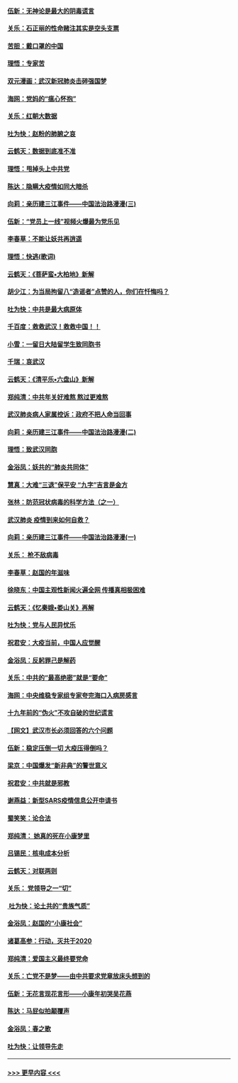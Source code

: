 #### [伍新：无神论是最大的阴毒谎言](../pages/nsc993/n11846129.md?t=02060431) 
#### [关乐：石正丽的性命赌注其实是空头支票](../pages/nsc993/n11846109.md?t=02060431) 
#### [苦胆：戴口罩的中国](../pages/nsc993/n11845576.md?t=02060431) 
#### [理悟：专家苦](../pages/nsc993/n11845564.md?t=02060431) 
#### [双元漫画：武汉新冠肺炎击碎强国梦](../pages/nsc993/n11843320.md?t=02060431) 
#### [海网：党妈的“瘟心怀抱”](../pages/nsc993/n11840740.md?t=02060431) 
#### [关乐：红朝大数据](../pages/nsc993/n11840675.md?t=02060431) 
#### [吐为快：赵粉的肺腑之哀](../pages/nsc993/n11840618.md?t=02060431) 
#### [云鹤天：数据到底准不准](../pages/nsc993/n11840325.md?t=02060431) 
#### [理悟：甩掉头上中共党](../pages/nsc993/n11838826.md?t=02060431) 
#### [陈达：隐瞒大疫情如同大暗杀](../pages/nsc993/n11838771.md?t=02060431) 
#### [向莉：亲历建三江事件——中国法治路漫漫(三)](../pages/nsc993/n11831825.md?t=02060431) 
#### [伍新：“党员上一线”视频火爆最为党乐见](../pages/nsc993/n11838200.md?t=02060431) 
#### [李春草：不能让妖共再逍遥](../pages/nsc993/n11838102.md?t=02060431) 
#### [理悟：快逃(歌词)](../pages/nsc993/n11838083.md?t=02060431) 
#### [云鹤天：《菩萨蛮▪大柏地》新解](../pages/nsc993/n11838059.md?t=02060431) 
#### [胡少江：为当局拘留八“造谣者”点赞的人，你们在忏悔吗？](../pages/nsc993/n11836801.md?t=02060431) 
#### [吐为快：中共是最大病原体](../pages/nsc993/n11836748.md?t=02060431) 
#### [千百度：救救武汉！救救中国！！](../pages/nsc993/n11836145.md?t=02060431) 
#### [小雪：一留日大陆留学生致同胞书](../pages/nsc993/n11834624.md?t=02060431) 
#### [千瑞：哀武汉](../pages/nsc993/n11833647.md?t=02060431) 
#### [云鹤天：《清平乐▪六盘山》新解](../pages/nsc993/n11833611.md?t=02060431) 
#### [郑纯清：中共年关好难熬 熬过更难熬](../pages/nsc993/n11833489.md?t=02060431) 
#### [武汉肺炎病人家属控诉：政府不把人命当回事](../pages/nsc993/n11833205.md?t=02060431) 
#### [向莉：亲历建三江事件——中国法治路漫漫(二)](../pages/nsc993/n11829102.md?t=02060431) 
#### [理悟：致武汉同胞](../pages/nsc993/n11831522.md?t=02060431) 
#### [金浴凤：妖共的“肺炎共同体”](../pages/nsc993/n11829448.md?t=02060431) 
#### [慧真：大难“三退”保平安 “九字”吉言是金方](../pages/nsc993/n11829501.md?t=02060431) 
#### [张林：防范冠状病毒的科学方法（之一）](../pages/nsc993/n11828618.md?t=02060431) 
#### [武汉肺炎 疫情到来如何自救？](../pages/nsc993/n11827632.md?t=02060431) 
#### [向莉：亲历建三江事件——中国法治路漫漫(一)](../pages/nsc993/n11827190.md?t=02060431) 
#### [关乐： 枪不敌病毒](../pages/nsc993/n11826746.md?t=02060431) 
#### [李春草：赵国的年滋味](../pages/nsc993/n11826321.md?t=02060431) 
#### [徐晓东：中国主观性新闻火遍全网 传播真相极困难](../pages/nsc993/n11826508.md?t=02060431) 
#### [云鹤天：《忆秦娥▪娄山关》再解](../pages/nsc993/n11824682.md?t=02060431) 
#### [吐为快：党与人民异忧乐](../pages/nsc993/n11824660.md?t=02060431) 
#### [祝君安：大疫当前，中国人应觉醒](../pages/nsc993/n11821946.md?t=02060431) 
#### [金浴凤：反躬罪己是解药](../pages/nsc993/n11820280.md?t=02060431) 
#### [关乐：中共的“最高绝密”就是“要命”](../pages/nsc993/n11816946.md?t=02060431) 
#### [海网：中央维稳专家组专家夸完海口入病房感言](../pages/nsc993/n11815138.md?t=02060431) 
#### [十九年前的“伪火”不攻自破的世纪谎言](../pages/nsc993/n11813238.md?t=02060431) 
#### [【网文】武汉市长必须回答的六个问题](../pages/nsc993/n11813848.md?t=02060431) 
#### [伍新：稳定压倒一切 大疫压得倒吗？](../pages/nsc993/n11812634.md?t=02060431) 
#### [梁京：中国爆发“新非典”的警世意义](../pages/nsc993/n11812554.md?t=02060431) 
#### [祝君安：中共就是邪教](../pages/nsc993/n11812431.md?t=02060431) 
#### [谢燕益：新型SARS疫情信息公开申请书](../pages/nsc993/n11808840.md?t=02060431) 
#### [蜀笑笑：论合法](../pages/nsc993/n11808064.md?t=02060431) 
#### [郑纯清： 她真的死在小康梦里](../pages/nsc993/n11806623.md?t=02060431) 
#### [吕锡民：核电成本分析](../pages/nsc993/n11806284.md?t=02060431) 
#### [云鹤天：对联两则](../pages/nsc993/n11805957.md?t=02060431) 
#### [关乐： 党领导之一“切”](../pages/nsc993/n11804505.md?t=02060431) 
#### [ 吐为快：论土共的“贵族气质”](../pages/nsc993/n11804490.md?t=02060431) 
#### [金浴凤：赵国的“小康社会”](../pages/nsc993/n11804452.md?t=02060431) 
#### [诸葛高参：行动，灭共于2020](../pages/nsc993/n11804120.md?t=02060431) 
#### [郑纯清：爱国主义最终要党命](../pages/nsc993/n11802197.md?t=02060431) 
#### [关乐：亡党不是梦——由中共要求党章放床头想到的](../pages/nsc993/n11802156.md?t=02060431) 
#### [伍新：无花言现花言形——小康年初哭吴花燕](../pages/nsc993/n11800044.md?t=02060431) 
#### [陈达：马屁似拍颠覆声](../pages/nsc993/n11800010.md?t=02060431) 
#### [金浴凤：春之歌](../pages/nsc993/n11797687.md?t=02060431) 
#### [吐为快：让领导先走](../pages/nsc993/n11797512.md?t=02060431) 

----
#### [ >>> 更早内容 <<< ](../indexes/nsc993-earlier.md)
